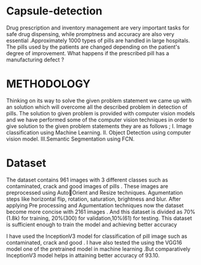 # Capsule-detection

Drug prescription and inventory management are very important tasks for 
safe drug dispensing, while promptness and accuracy are also very 
essential .Approximately 1000 types of pills are handled in large 
hospitals. The pills used by the patients are changed depending on the 
patient's degree of improvement. What happens if the prescribed pill has a 
manufacturing defect ?

# METHODOLOGY
Thinking on its way to solve the given problem statement we came up with an 
solution which will overcome all the described problem in detection of pills. 
The solution to given problem is provided with computer vision models and we 
have performed some of the computer vision techniques in order to give 
solution to the given problem statements they are as follows ;
I. Image classification using Machine Learning.
II. Object Detection using computer vision model.
III.Semantic Segmentation using FCN.

# Dataset
The dataset contains 961 images with 3 different classes such as contaminated, 
crack and good images of pills . These images are preprocessed using AutoOrient and Resize techniques. Agumentation steps like horizontal flip, rotation, 
saturation, brightness and blur. After applying Pre processing and Agumentation 
techniques now the dataset become more concise with 2161 images . And this 
dataset is divided as 70% (1.8k) for training, 20%(300) for validation,10%(61) 
for testing. This dataset is sufficient enough to train the model and achieving 
better accuracy


I have used the InceptionV3 model for classification of pill image such as 
contaminated, crack and good . I have also tested the using the VGG16 model 
one of the pretrained model in machine learning .But comparatively 
InceptionV3 model helps in attaining better accuracy of 93.10.
